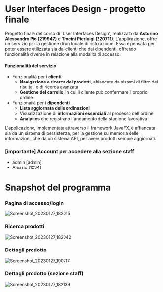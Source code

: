 # User Interfaces Design - progetto finale

Progetto finale del corso di 'User Interfaces Design', realizzato da **Astorino Alessandro Pio (219947)** e **Trocini Pierluigi (220711)**.
L'applicazione, offre un servizio per la gestione di un locale di ristorazione. Essa è pensata per poter essere utilizzata sia dai clienti che dai dipendenti, offrendo funzionalità diverse in relazione alla modalità di accesso.

#### Funzionalità del servizio
- Funzionalità per i **clienti**
	- **Navigazione e ricerca dei prodotti**, affiancate da sistemi di filtro dei risultati e di ricerca avanzata
	- **Gestione del carrello**, in cui il cliente può confermare il proprio ordine
- Funzionaità per i **dipendenti**
	- **Lista aggiornata delle ordinazioni**
	- Visualizzazione di **informazioni essenziali** al processo dell'ordine
	- **Analytics** che registrano l'andamento della stagione lavorativa

L'applicazione, implementata attraverso il framework JavaFX, è affiancata sia da un sistema di persistenza, per la gestione su memoria delle informazioni, che da un sistema API, per avere prodotti sempre aggiornati.

### [importante] Account per accedere alla sezione staff
- admin [admin]
- Alessio [1234]

# Snapshot del programma

### Pagina di accesso/login
![Screenshot_20230127_182015](https://user-images.githubusercontent.com/59370899/215164924-dc19f55e-f985-4184-9f2e-a189ef86cf24.png)


### Ricerca prodotti
![Screenshot_20230127_182042](https://user-images.githubusercontent.com/59370899/215164952-c4c6dbb6-b011-4c56-8393-c7e71341f865.png)


### Dettagli prodotto
![Screenshot_20230127_190717](https://user-images.githubusercontent.com/59370899/215164980-624d1aff-1553-4d62-82c7-5ef3cca4750f.png)


### Dettagli prodotto (sezione staff)
![Screenshot_20230127_182139](https://user-images.githubusercontent.com/59370899/215164987-f3ab0111-142d-4dc0-b13c-2ea858845d38.png)

